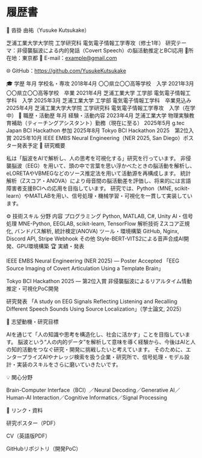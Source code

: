 # 履歴書
🧠 沓掛 由祐（Yusuke Kutsukake）

芝浦工業大学大学院 工学研究科 電気電子情報工学専攻（修士1年）
研究テーマ：非侵襲脳波による内的発話（Covert Speech）の脳活動推定とBCI応用
📍所在地：東京都
📧 E-mail：example@gmail.com

🌐 GitHub：https://github.com/YusukeKutsukake

🎓 学歴
年月	学校名・専攻
2018年4月	〇〇県立〇〇高等学校　入学
2021年3月	〇〇県立〇〇高等学校　卒業
2021年4月	芝浦工業大学 工学部 電気電子情報工学科　入学
2025年3月	芝浦工業大学 工学部 電気電子情報工学科　卒業見込み
2025年4月	芝浦工業大学大学院 工学研究科 電気電子情報工学専攻　入学（在学中）
💼 職歴・活動歴
年月	経験・活動内容
2023年4月	芝浦工業大学 物理実験教育補助（ティーチングアシスタント）勤務（現在に至る）
2025年5月	g.tec Japan BCI Hackathon 参加
2025年8月	Tokyo BCI Hackathon 2025　第2位入賞
2025年10月	IEEE EMBS Neural Engineering（NER 2025, San Diego）ポスター発表予定
🧩 研究概要

私は「脳波をAIで解析し、人の思考を可視化する」研究を行っています。
非侵襲脳波（EEG）を用いて、頭の中で言葉を思い浮かべたときの脳活動を解析し、eLORETAやVBMEGなどのソース推定法を用いて活動源を再構成します。
統計解析（Zスコア・ANOVA）により母音間の脳活動差を評価し、将来的には言語障害者支援BCIへの応用を目指しています。
研究では、Python（MNE, scikit-learn）やMATLABを用い、信号処理・機械学習・可視化を一貫して実装しています。

⚙️ 技術スキル
分野	内容
プログラミング	Python, MATLAB, C#, Unity
AI・信号処理	MNE-Python, EEGLAB, scikit-learn, TensorFlow
解析技術	Zスコア正規化, バンドパス解析, 統計検定(ANOVA)
ツール・環境構築	GitHub, Nginx, Discord API, Stripe Webhook
その他	Style-BERT-VITS2による音声合成AI開発、GPU環境構築
🏆 実績・発表

IEEE EMBS Neural Engineering (NER 2025) — Poster Accepted
「EEG Source Imaging of Covert Articulation Using a Template Brain」

Tokyo BCI Hackathon 2025 — 第2位入賞
非侵襲脳波によるリアルタイム情動推定・可視化PoC開発

研究発表
「A study on EEG Signals Reflecting Listening and Recalling Different Speech Sounds Using Source Localization」（学士論文, 2025）

💬 志望動機・研究目標

AIを通じて「人の知識や思考を構造化し、社会に活かす」ことを目指しています。
脳波という“人の内的データ”を解析して意味を導く経験から、今後はAIと人の知的活動をつなぐ研究・開発に挑戦したいと考えています。
そのために、エンタープライズAIやナレッジ検索を扱う企業・研究所で、信号処理・モデル設計・実装のスキルをさらに磨いていきたいです。

💡 関心分野

Brain-Computer Interface（BCI）／Neural Decoding／Generative AI／
Human-AI Interaction／Cognitive Informatics／Signal Processing

📎 リンク・資料

研究ポスター（PDF）

CV（英語版PDF）

GitHubリポジトリ（開発PoC）
